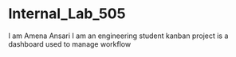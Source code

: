 # Internal_Lab_505
I am Amena Ansari 
I am an engineering student
kanban project is a dashboard used to manage workflow
